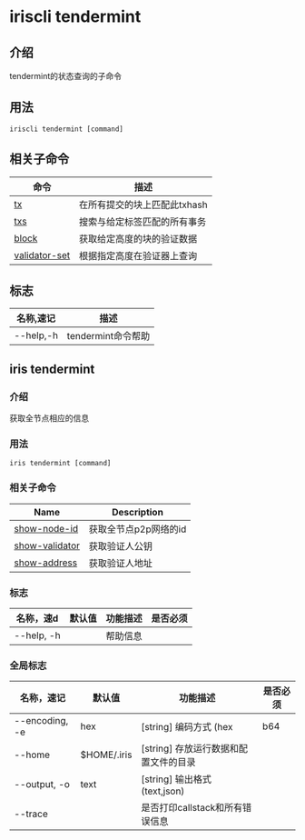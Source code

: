 # iriscli tendermint

## 介绍
tendermint的状态查询的子命令

## 用法
```
iriscli tendermint [command]
```

## 相关子命令

|命令|描述|
|---|---|
|[tx](tx.md)|在所有提交的块上匹配此txhash|
|[txs](txs.md)|搜索与给定标签匹配的所有事务|
|[block](block.md)|获取给定高度的块的验证数据|
|[validator-set](validator-set.md)|根据指定高度在验证器上查询|


## 标志
|名称,速记|描述|
|---|---|
|--help,-h|tendermint命令帮助|

## iris tendermint

### 介绍

获取全节点相应的信息

### 用法

```shell
iris tendermint [command]
```

### 相关子命令

| Name                    | Description                                                                                  |
| ----------------------- | -------------------------------------------------------------------------------------------- |
| [show-node-id](show-node-id.md) | 获取全节点p2p网络的id |
| [show-validator](show-validator.md) | 获取验证人公钥 |
| [show-address](show-address.md)  |    获取验证人地址 |

### 标志

| 名称，速d | 默认值 | 功能描述   | 是否必须 |
| --------------- | ------- | ------------- | -------- |
| --help, -h      |         | 帮助信息 |          |

### 全局标志

| 名称，速记 | 默认值        | 功能描述                            | 是否必须 |
| --------------- | -------------- | -------------------------------------- | -------- |
| --encoding, -e  | hex            | [string] 编码方式 (hex|b64|btc) |          |
| --home          | $HOME/.iris    | [string] 存放运行数据和配置文件的目录 |   |
| --output, -o    | text           | [string] 输出格式 (text,json)     |   |
| --trace         |                | 是否打印callstack和所有错误信息   |    |